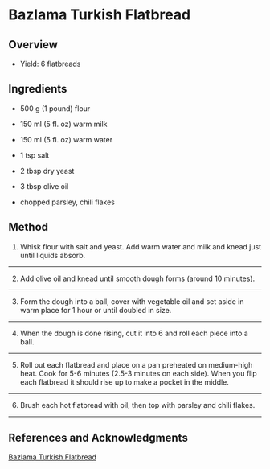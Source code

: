 # Bazlama Turkish Flatbread

## Overview

- Yield: 6 flatbreads

## Ingredients

- 500 g (1 pound) flour

- 150 ml (5 fl. oz) warm milk

- 150 ml (5 fl. oz) warm water

- 1 tsp salt

- 2 tbsp dry yeast

- 3 tbsp olive oil

- chopped parsley, chili flakes

## Method

1. Whisk flour with salt and yeast. Add warm water and milk and knead just until liquids absorb.
---

2. Add olive oil and knead until smooth dough forms (around 10 minutes).
---

3. Form the dough into a ball, cover with vegetable oil and set aside in warm place for 1 hour or until doubled in size.
---

4. When the dough is done rising, cut it into 6 and roll each piece into a ball.
---

5. Roll out each flatbread and place on a pan preheated on medium-high heat. Cook for 5-6 minutes (2.5-3 minutes on each side). When you flip each flatbread it should rise up to make a pocket in the middle.
---

6. Brush each hot flatbread with oil, then top with parsley and chili flakes.
---

## References and Acknowledgments

[Bazlama Turkish Flatbread](https://old.reddit.com/r/GifRecipes/comments/g2dsym/bazlama_turkish_flatbread/fnktcgq/)
